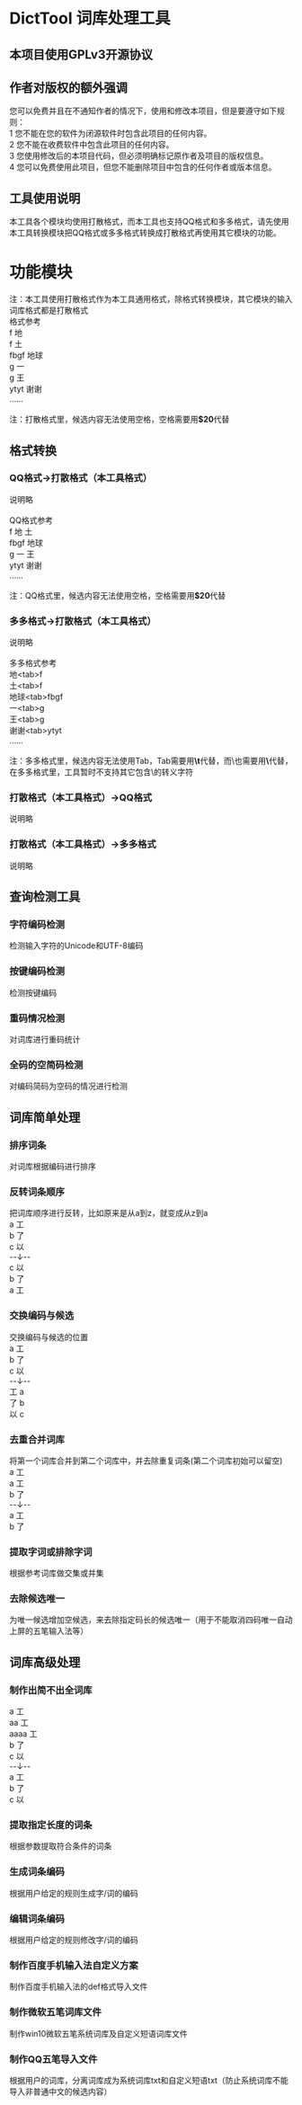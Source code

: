 # DictTool 词库处理工具


## 本项目使用GPLv3开源协议

## 作者对版权的额外强调

您可以免费并且在不通知作者的情况下，使用和修改本项目，但是要遵守如下规则：
<br>1 您不能在您的软件为闭源软件时包含此项目的任何内容。
<br>2 您不能在收费软件中包含此项目的任何内容。
<br>3 您使用修改后的本项目代码，但必须明确标记原作者及项目的版权信息。
<br>4 您可以免费使用此项目，但您不能删除项目中包含的任何作者或版本信息。

## 工具使用说明
本工具各个模块均使用打散格式，而本工具也支持QQ格式和多多格式，请先使用本工具转换模块把QQ格式或多多格式转换成打散格式再使用其它模块的功能。


# 功能模块

注：本工具使用打散格式作为本工具通用格式，除格式转换模块，其它模块的输入词库格式都是打散格式
<br>格式参考
<br>f 地
<br>f 土
<br>fbgf 地球
<br>g 一
<br>g 王
<br>ytyt 谢谢
<br>……
<br>
<br>注：打散格式里，候选内容无法使用空格，空格需要用<b>$20</b>代替



## 格式转换

### QQ格式→打散格式（本工具格式）
说明略
<br>
<br>QQ格式参考
<br>f 地 土
<br>fbgf 地球
<br>g 一 王
<br>ytyt 谢谢
<br>……
<br>
<br>注：QQ格式里，候选内容无法使用空格，空格需要用<b>$20</b>代替

### 多多格式→打散格式（本工具格式）
说明略
<br>
<br>多多格式参考
<br>地&lt;tab&gt;f
<br>土&lt;tab&gt;f
<br>地球&lt;tab&gt;fbgf
<br>一&lt;tab&gt;g
<br>王&lt;tab&gt;g
<br>谢谢&lt;tab&gt;ytyt
<br>……
<br>
<br>注：多多格式里，候选内容无法使用Tab，Tab需要用<b>\t</b>代替，而\也需要用<b>\\</b>代替，在多多格式里，工具暂时不支持其它包含\的转义字符

### 打散格式（本工具格式）→QQ格式
说明略

### 打散格式（本工具格式）→多多格式
说明略


## 查询检测工具

### 字符编码检测
检测输入字符的Unicode和UTF-8编码

### 按键编码检测
检测按键编码

### 重码情况检测
对词库进行重码统计

### 全码的空简码检测
对编码简码为空码的情况进行检测


## 词库简单处理

### 排序词条
对词库根据编码进行排序

### 反转词条顺序
把词库顺序进行反转，比如原来是从a到z，就变成从z到a
<br>a 工
<br>b 了
<br>c 以
<br>--↓--
<br>c 以
<br>b 了
<br>a 工

### 交换编码与候选
交换编码与候选的位置
<br>a 工
<br>b 了
<br>c 以
<br>--↓--
<br>工 a
<br>了 b
<br>以 c

### 去重合并词库
将第一个词库合并到第二个词库中，并去除重复词条(第二个词库初始可以留空)
<br>a 工
<br>a 工
<br>b 了
<br>--↓--
<br>a 工
<br>b 了

### 提取字词或排除字词
根据参考词库做交集或并集

### 去除候选唯一
为唯一候选增加空候选，来去除指定码长的候选唯一（用于不能取消四码唯一自动上屏的五笔输入法等）


## 词库高级处理

### 制作出简不出全词库
a 工
<br>aa 工
<br>aaaa 工
<br>b 了
<br>c 以
<br>--↓--
<br>a 工
<br>b 了
<br>c 以

### 提取指定长度的词条
根据参数提取符合条件的词条

### 生成词条编码
根据用户给定的规则生成字/词的编码

### 编辑词条编码
根据用户给定的规则修改字/词的编码

### 制作百度手机输入法自定义方案
制作百度手机输入法的def格式导入文件

### 制作微软五笔词库文件
制作win10微软五笔系统词库及自定义短语词库文件

### 制作QQ五笔导入文件
根据用户的词库，分离词库成为系统词库txt和自定义短语txt（防止系统词库不能导入非普通中文的候选内容）
